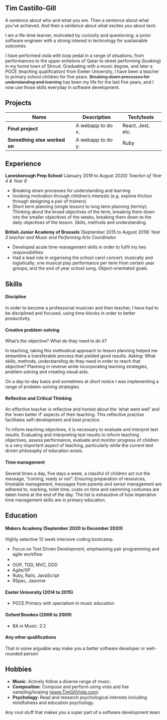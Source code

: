 ## Tim Castillo-Gill

A sentence about who and what you are. Then a sentence about what you've achieved. And then a sentence about what excites you about tech.

I am a life-time learner, motivated by curiosity and questioning; a junior software engineer with a strong interest in technology for sustainable outcomes. 

I have performed viola with loop pedal in a range of situations, from performances to the upper echelons of Qatar to street performing (busking) in my home town of Stroud. Graduating with a music degree, and later a PGCE (teaching qualification) from Exeter University, I have been a teacher to primary school children for five years. ~~Breaking down processes for understanding and learning~~ has been my life for the last five years, and I now use those skills everyday in software development. 

## Projects
| Name                         | Description       | Tech/tools        |
| ---------------------------- | ----------------- | ----------------- |
| **Final project**            | A webapp to do x. | React, Jest, etc. |
| **Something else worked on** | A webapp to do y. | Ruby              |

## Experience

**Lanesborough Prep School** (January 2019 to August 2020)
*Teacher of Year 4 & Year 6*

* Breaking down processes for understanding and learning
* Invoking motivation through children’s interests (e.g. explore friction through designing a pair of trainers)
* Short term planning (single lesson) to long term planning (termly). Thinking about the broad objectives of the term, breaking them down into the smaller objectives of the weeks, breaking them down to the daily objectives of the lesson. Skills, methods and understanding.

**British Junior Academy of Brussels** (September 2015 to August 2018)
*Year 3 teacher and Music and Performing Arts Coordinator*

* Developed acute time-management skills in order to fulfil my two responsibilities
* Had a lead role in organising the school carol concert, musically and logistically; one musical play performance per term from certain year groups; and the end of year school song. Object-orientated goals. 



## Skills

#### Discipline
In order to become a professional musician and then teacher, I have had to be disciplined and focused, using time-blocks in order to better productivity.

#### Creative problem-solving
What’s the objective? What do they need to do it? 

In teaching, taking this methodical approach to lesson planning helped me streamline a transferable process that yielded good results. Asking: What skills, methods, understanding do they need in order to reach that objective? Planning in reverse while incorporating learning strategies, problem solving and creating visual aids. 

On a day-to-day basis and sometimes at short notice I was implementing a range of problem-solving strategies. 

#### Reflective and Critical Thinking
An effective teacher is reflective and honest about the ‘what went well’ and the ‘even better if’ aspects of their teaching. This reflective practise facilitates self-development and best practice. 

To inform teaching objectives,  it is necessary to evaluate and interpret  test results. 
Evaluating and interpreting test results to inform teaching objectives, assess performance, evaluate and monitor progress of children is a very important aspect of teaching, particularly while the current test driven philosophy of education exists. 

#### Time management
Several times a day, five days a week, a classful of children act out the message, “coming, ready or not”. Ensuring preparation of resources, timetable management, messages from parents and senior management are adhered to, marking, toilet time, coats on time and swimming costumes are taken home at the end of the day. The list is exhaustive of how imperative time management skills are in primary education. 

## Education

#### Makers Academy (September 2020 to December 2020)
Highly selective 12 week intensive coding bootcamp.

* Focus on Test Driven Development, emphasising pair programming and agile workflow
* 
* OOP, TDD, MVC, DDD
* Agile/XP
* Ruby, Rails, JavaScript
* RSpec, Jasmine

#### Exeter University (2014 to 2015)

* PGCE Primary with specialism in music education

#### Oxford Brookes (2006 to 2009)

* BA in Music: 2:2

#### Any other qualifications
That in some arguable way make you a better software developer or well-rounded person

## Hobbies
* **Music**: Actively follow a diverse range of music.
* **Composition**: Compose and perform using viola and live sampling/looping (www.TimGillViola.com). 
* **Psychology**: Read and research psychological interests including mindfulness and education psychology.

Any cool stuff that makes you a super part of a software development team